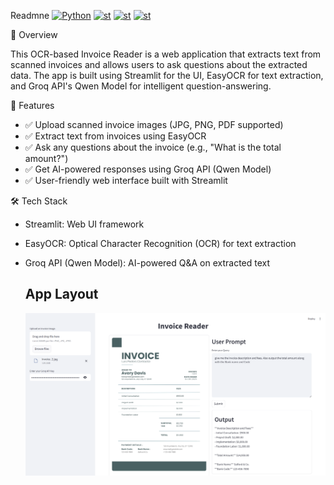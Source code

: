 Readmne  <a href="https://www.python.org/"><img alt="Python" src="https://img.shields.io/badge/python-3.8-blue?style=flat-square" /></a>
  <a href="https://streamlit.io/"><img alt="st" src="https://img.shields.io/badge/Made with-Streamlit-blueviolet?style=flat-square" /></a>
  <a href="https:///groq.com/"><img alt="st" src="https://img.shields.io/badge/Groq-red" /></a>
  <a href="https://chat.qwenlm.ai/"><img alt="st" src="https://img.shields.io/badge/Qwen-2.5-green" /></a>
  
📌 Overview

This OCR-based Invoice Reader is a web application that extracts text from scanned invoices and allows users to ask questions about the extracted data. The app is built using Streamlit for the UI, EasyOCR for text extraction, and Groq API's Qwen Model for intelligent question-answering.

🚀 Features

- ✅ Upload scanned invoice images (JPG, PNG, PDF supported)
- ✅ Extract text from invoices using EasyOCR
- ✅ Ask any questions about the invoice (e.g., "What is the total amount?")
- ✅ Get AI-powered responses using Groq API (Qwen Model)
- ✅ User-friendly web interface built with Streamlit

🛠️ Tech Stack

- Streamlit: Web UI framework

- EasyOCR: Optical Character Recognition (OCR) for text extraction

- Groq API (Qwen Model): AI-powered Q&A on extracted text
  
  ## App Layout
  ![alt text](https://github.com/Tejas-Shanbhag/Invoice-Reader-OCR/blob/master/assets/app.png)
  
